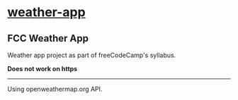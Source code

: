 [weather-app](https://www.richardmiddleton.me/weather-app)
======

FCC Weather App
-----

Weather app project as part of freeCodeCamp's syllabus.

**Does not work on https**

---

Using openweathermap.org API.
